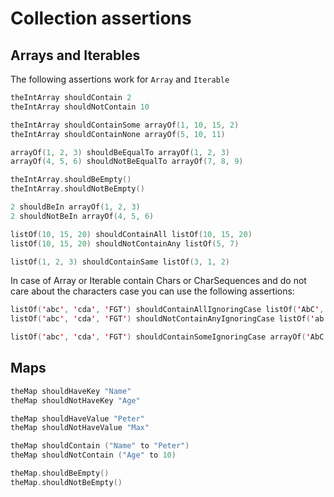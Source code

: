 # Collection assertions

## Arrays and Iterables

The following assertions work for `Array` and `Iterable`

```kt
theIntArray shouldContain 2
theIntArray shouldNotContain 10

theIntArray shouldContainSome arrayOf(1, 10, 15, 2)
theIntArray shouldContainNone arrayOf(5, 10, 11)

arrayOf(1, 2, 3) shouldBeEqualTo arrayOf(1, 2, 3)
arrayOf(4, 5, 6) shouldNotBeEqualTo arrayOf(7, 8, 9)

theIntArray.shouldBeEmpty()
theIntArray.shouldNotBeEmpty()

2 shouldBeIn arrayOf(1, 2, 3)
2 shouldNotBeIn arrayOf(4, 5, 6)

listOf(10, 15, 20) shouldContainAll listOf(10, 15, 20)
listOf(10, 15, 20) shouldNotContainAny listOf(5, 7)

listOf(1, 2, 3) shouldContainSame listOf(3, 1, 2)
```

In case of Array or Iterable contain Chars or CharSequences and do not care about the characters case you can use the
following assertions:

```kt
listOf('abc', 'cda', 'FGT') shouldContainAllIgnoringCase listOf('AbC', 'cDa', 'fgT')
listOf('abc', 'cda', 'FGT') shouldNotContainAnyIgnoringCase listOf('ab', 'CD')

listOf('abc', 'cda', 'FGT') shouldContainSomeIgnoringCase arrayOf('AbC', 'cD', 'fg')

```

## Maps

```kt
theMap shouldHaveKey "Name"
theMap shouldNotHaveKey "Age"

theMap shouldHaveValue "Peter"
theMap shouldNotHaveValue "Max"

theMap shouldContain ("Name" to "Peter")
theMap shouldNotContain ("Age" to 10)

theMap.shouldBeEmpty()
theMap.shouldNotBeEmpty()
```
